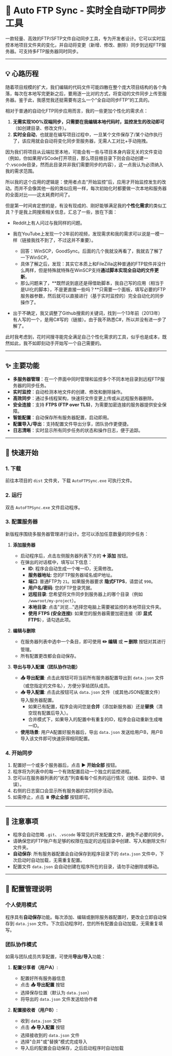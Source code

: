 # 🔄 Auto FTP Sync - 实时全自动FTP同步工具

一款轻量、高效的FTP/SFTP文件自动同步工具，专为开发者设计。它可以实时监控本地项目文件夹的变化，并自动将变更（新增、修改、删除）同步到远程FTP服务器。可支持多FTP服务器同时同步。

---

## 💡 心路历程

随着项目规模的扩大，我们编辑的代码文件可能四散在整个庞大项目结构的各个角落，每次在本地写完更新之后，要用逐一比对的方式，将变动的文件同步上传至服务器。鉴于此，我感觉我还挺需要有这么一个“全自动同步FTP”的工具的。

相对于普通的自动化FTP同步应用而言，我的一些更加个性化的需求点：

1. **无需实现100%双端同步，只需要在我编辑本地代码时，监控发生的改动即可**（如创建目录、修改文件）。
2. **实时全自动**，也就是在编写项目过程中，一旦某个文件保存了/某个动作执行了，该应用就会自动将变化同步至服务器，无需人工对比+手动拖拽。

因为我们将项目从云端拉至本地，可能会有一些与项目本身内容无关的文件变动（例如，你如果用VSCode打开项目，那么项目根目录下则会自动创建一个.vscode目录，然而此目录并非我们需要同步的内容），这一点我认为必须纳入我的需求范围。

所以我的这个应用的逻辑是：使用者点击“开始监控”后，应用才开始监控发生的改动。而并不会像其他一般的类似应用一样，每次初始化时都要做一次本地和服务器的全面对比——这太耗费时间了。

但是第一时间肯定想的是，有没有现成的、刚好能够满足我的**个性化需求**的类似工具？于是我上网搜索相关信息，汇总了一些，放在下面：

* Reddit上有人问过与我同样的问题。
* 我在YouTube上发现一个2年前的视频，发现需求和我的需求可以说是一模一样（链接我找不到了，不过这并不重要）。

  * 回答：WinSCP，GoodSync。后面的几个我就没再看了，我就去了解了一下WinSCP。
  * 具体了解之后，发现：其实它本质上和FileZilla这种普通的FTP软件并没什么两样，但是特殊就特殊在WinSCP支持**通过脚本实现全自动的文件更新**。
  * 那么问题来了，**既然说到底还是得借助脚本，我自己写的应用（相当于是UI化的脚本），不是更直接一些吗？**只需要一个面板，填写必要的FTP服务器参数，然后就可以直接进行（基于实时监控的）完全自动化的同步操作了。
* 出于不确定，我又调整了Github搜索的关键词，找到一个13年前（2013年）有人写的一个，是用C#写的（链接）。由于我不熟悉C#，所以并没有进一步了解了。

此时我考虑到，花时间搜寻能完全满足自己个性化需求的工具，似乎也是成本，既然如此，我不如即刻动手开始写一个自己需要的。

---

## ✨ 主要功能

*   **多服务器管理**：在一个界面中同时管理和监控多个不同本地目录到远程FTP服务器的同步任务。
*   **实时监控**：自动检测本地文件的创建、修改和删除操作。
*   **高效同步**：通过多线程架构，快速将文件变更上传或从远程服务器删除。
*   **安全连接**：支持 **FTPS (FTP over TLS)**，为需要加密连接的服务器提供安全保障。
*   **智能配置**：自动保存所有服务器配置，启动即用。
*   **配置导入/导出**：支持配置文件导出分享，团队协作更便捷。
*   **日志清晰**：实时显示所有同步任务的状态和操作日志，便于追踪。

---

## 🚀 快速开始

### 1. 下载

前往本项目的 `dist` 文件夹，下载 `AutoFTPSync.exe` 可执行文件。

### 2. 运行

双击 `AutoFTPSync.exe` 文件启动程序。

### 3. 配置服务器

新版程序围绕多服务器管理进行设计。您可以添加任意数量的同步任务：

1.  **添加服务器**
    *   启动程序后，点击左侧服务器列表下方的 **➕ 添加** 按钮。
    *   在弹出的对话框中，填写以下信息：
        *   **ID**: 程序会自动生成一个唯一ID，无需修改。
        *   **服务器地址**: 您的FTP服务器域名或IP地址。
        *   **端口**: 普通FTP为 `21`。如果服务器要求 **隐式FTPS**，请尝试 `990`。
        *   **用户名/密码**: 您的FTP登录凭据。
        *   **远程目录**: 您希望将文件同步到服务器上的哪个目录（例如 `/wwwroot/my-project`）。
        *   **本地目录**: 点击"浏览..."选择您电脑上需要被监控的本地项目文件夹。
        *   **使用 FTPS (安全连接)**: 如果您的服务器需要加密连接（即 **显式FTPS**），请勾选此项。

2.  **编辑与删除**
    *   在服务器列表中选中一个条目，即可使用 **✏️ 编辑** 或 **➖ 删除** 按钮对其进行管理。
    *   所有配置更改都会自动保存。

3.  **导出与导入配置（团队协作功能）**
    *   **📤 导出配置**: 点击此按钮可将当前所有服务器配置导出到 `data.json` 文件（或您指定的文件名），方便分享给团队成员。
    *   **📥 导入配置**: 点击此按钮可从 `data.json` 文件（或其他JSON配置文件）导入服务器配置。
        *   如果已有配置，程序会询问您是**合并**（添加新服务器）还是**替换**（清空现有配置后导入）。
        *   合并模式下，如果导入的配置中有重复的ID，程序会自动重新生成唯一ID。
    *   **使用场景**: 用户A配置好服务器后，导出 `data.json` 发送给用户B，用户B导入该文件即可快速获得相同配置。

### 4. 开始同步

1.  配置好一个或多个服务器后，点击 **▶️ 开始全部** 按钮。
2.  程序将为列表中的每一个有效配置启动一个独立的监控进程。
3.  您可以在服务器列表的“状态”列查看每个任务的运行情况（就绪、监控中、错误）。
4.  右侧的日志窗口会显示所有服务器的实时同步活动。
5.  如需停止，点击 **⏸️ 停止全部** 按钮即可。

---

## 📝 注意事项

*   程序会自动忽略 `.git`、`.vscode` 等常见的开发配置文件，避免不必要的同步。
*   请确保您的FTP账户有足够的权限在指定的远程目录中创建、写入和删除文件/文件夹。
*   **自动保存**: 所有服务器配置会自动保存到程序目录下的 `data.json` 文件中，下次启动时自动加载，无需重复配置。
*   配置文件 `data.json` 会自动创建在程序所在的目录，请勿手动删除或移动。

---

## 🔧 配置管理说明

### 个人使用模式
程序具有**自动保存**功能。每次添加、编辑或删除服务器配置时，更改会立即自动保存到 `data.json` 文件。下次启动程序时，您的所有配置会自动加载，无需重复填写。

### 团队协作模式
如需与团队成员共享配置，可使用**导出/导入**功能：

1. **配置分享者（用户A）**:
   - 配置好所有服务器信息
   - 点击 **📤 导出配置** 按钮
   - 选择保存位置（默认为 `data.json`）
   - 将导出的 `data.json` 文件发送给协作者

2. **配置接收者（用户B）**:
   - 收到 `data.json` 文件
   - 点击 **📥 导入配置** 按钮
   - 选择接收到的 `data.json` 文件
   - 选择"合并"或"替换"模式完成导入
   - 导入后的配置会自动保存，之后启动程序时自动加载
